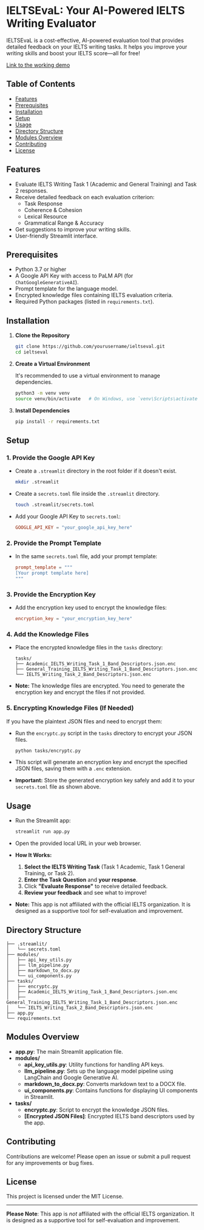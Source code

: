 # IELTSEvaL: Your AI-Powered IELTS Writing Evaluator

IELTSEvaL is a cost-effective, AI-powered evaluation tool that provides detailed feedback on your IELTS writing tasks. It helps you improve your writing skills and boost your IELTS score—all for free!

[Link to the working demo](https://ieltseval.streamlit.app/)

## Table of Contents

- [Features](#features)
- [Prerequisites](#prerequisites)
- [Installation](#installation)
- [Setup](#setup)
- [Usage](#usage)
- [Directory Structure](#directory-structure)
- [Modules Overview](#modules-overview)
- [Contributing](#contributing)
- [License](#license)

## Features

- Evaluate IELTS Writing Task 1 (Academic and General Training) and Task 2 responses.
- Receive detailed feedback on each evaluation criterion:
  - Task Response
  - Coherence & Cohesion
  - Lexical Resource
  - Grammatical Range & Accuracy
- Get suggestions to improve your writing skills.
- User-friendly Streamlit interface.

## Prerequisites

- Python 3.7 or higher
- A Google API Key with access to PaLM API (for `ChatGoogleGenerativeAI`).
- Prompt template for the language model.
- Encrypted knowledge files containing IELTS evaluation criteria.
- Required Python packages (listed in `requirements.txt`).

## Installation

1. **Clone the Repository**

   ```bash
   git clone https://github.com/yourusername/ieltseval.git
   cd ieltseval
   ```

2. **Create a Virtual Environment**

   It's recommended to use a virtual environment to manage dependencies.

   ```bash
   python3 -m venv venv
   source venv/bin/activate   # On Windows, use `venv\Scripts\activate`
   ```

3. **Install Dependencies**

   ```bash
   pip install -r requirements.txt
   ```

## Setup

### 1. Provide the Google API Key

- Create a `.streamlit` directory in the root folder if it doesn't exist.

  ```bash
  mkdir .streamlit
  ```

- Create a `secrets.toml` file inside the `.streamlit` directory.

  ```bash
  touch .streamlit/secrets.toml
  ```

- Add your Google API Key to `secrets.toml`:

  ```toml
  GOOGLE_API_KEY = "your_google_api_key_here"
  ```

### 2. Provide the Prompt Template

- In the same `secrets.toml` file, add your prompt template:

  ```toml
  prompt_template = """
  [Your prompt template here]
  """
  ```

### 3. Provide the Encryption Key

- Add the encryption key used to encrypt the knowledge files:

  ```toml
  encryption_key = "your_encryption_key_here"
  ```

### 4. Add the Knowledge Files

- Place the encrypted knowledge files in the `tasks` directory:

  ```
  tasks/
  ├── Academic_IELTS_Writing_Task_1_Band_Descriptors.json.enc
  ├── General_Training_IELTS_Writing_Task_1_Band_Descriptors.json.enc
  └── IELTS_Writing_Task_2_Band_Descriptors.json.enc
  ```

- **Note:** The knowledge files are encrypted. You need to generate the encryption key and encrypt the files if not provided.

### 5. Encrypting Knowledge Files (If Needed)

If you have the plaintext JSON files and need to encrypt them:

- Run the `encryptc.py` script in the `tasks` directory to encrypt your JSON files.

  ```bash
  python tasks/encryptc.py
  ```

- This script will generate an encryption key and encrypt the specified JSON files, saving them with a `.enc` extension.

- **Important:** Store the generated encryption key safely and add it to your `secrets.toml` file as shown above.

## Usage

- Run the Streamlit app:

  ```bash
  streamlit run app.py
  ```

- Open the provided local URL in your web browser.

- **How It Works:**

  1. **Select the IELTS Writing Task** (Task 1 Academic, Task 1 General Training, or Task 2).
  2. **Enter the Task Question** and **your response**.
  3. Click **"Evaluate Response"** to receive detailed feedback.
  4. **Review your feedback** and see what to improve!

- **Note:** This app is not affiliated with the official IELTS organization. It is designed as a supportive tool for self-evaluation and improvement.

## Directory Structure

```
├── .streamlit/
│   └── secrets.toml
├── modules/
│   ├── api_key_utils.py
│   ├── llm_pipeline.py
│   ├── markdown_to_docx.py
│   └── ui_components.py
├── tasks/
│   ├── encryptc.py
│   ├── Academic_IELTS_Writing_Task_1_Band_Descriptors.json.enc
│   ├── General_Training_IELTS_Writing_Task_1_Band_Descriptors.json.enc
│   └── IELTS_Writing_Task_2_Band_Descriptors.json.enc
├── app.py
└── requirements.txt
```

## Modules Overview

- **app.py**: The main Streamlit application file.
- **modules/**
  - **api_key_utils.py**: Utility functions for handling API keys.
  - **llm_pipeline.py**: Sets up the language model pipeline using LangChain and Google Generative AI.
  - **markdown_to_docx.py**: Converts markdown text to a DOCX file.
  - **ui_components.py**: Contains functions for displaying UI components in Streamlit.
- **tasks/**
  - **encryptc.py**: Script to encrypt the knowledge JSON files.
  - **[Encrypted JSON Files]**: Encrypted IELTS band descriptors used by the app.

## Contributing

Contributions are welcome! Please open an issue or submit a pull request for any improvements or bug fixes.

## License

This project is licensed under the MIT License.

---

**Please Note**: This app is *not* affiliated with the official IELTS organization. It is designed as a supportive tool for self-evaluation and improvement.

